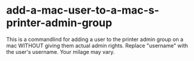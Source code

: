 # add-a-mac-user-to-a-mac-s-printer-admin-group
This is a commandlind for adding a user to the printer admin group on a mac WITHOUT giving them actual admin rights.  Replace "username" with the user's username.  Your milage may vary.
